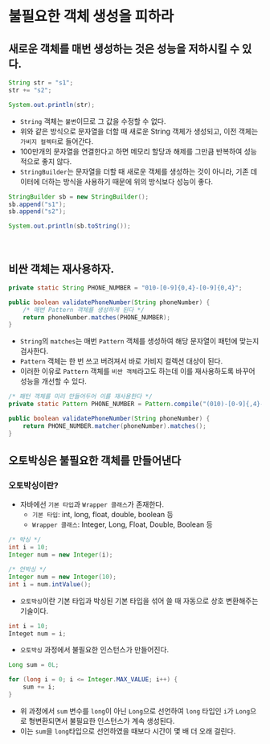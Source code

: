 # 불필요한 객체 생성을 피하라

## 새로운 객체를 매번 생성하는 것은 성능을 저하시킬 수 있다.
```java
String str = "s1";
str += "s2";

System.out.println(str);
```
* `String` 객체는 `불변`이므로 그 값을 수정할 수 없다.
* 위와 같은 방식으로 문자열을 더할 때 새로운 String 객체가 생성되고, 이전 객체는 `가비지 컬렉터`로 들어간다.
* 100만개의 문자열을 연결한다고 하면 메모리 할당과 해제를 그만큼 반복하여 성능적으로 좋지 않다.
* `StringBuilder`는 문자열을 더할 때 새로운 객체를 생성하는 것이 아니라, 기존 데이터에 더하는 방식을 사용하기 때문에 위의 방식보다 성능이 좋다.
```java
StringBuilder sb = new StringBuilder();
sb.append("s1");
sb.append("s2");

System.out.println(sb.toString());
```

<br>

## 비싼 객체는 재사용하자.
```java
private static String PHONE_NUMBER = "010-[0-9]{0,4}-[0-9]{0,4}";

public boolean validatePhoneNumber(String phoneNumber) {
    /* 매번 Pattern 객체를 생성하게 된다 */
    return phoneNumber.matches(PHONE_NUMBER);
}
```
* `String`의 `matches`는 매번 `Pattern` 객체를 생성하여 해당 문자열이 패턴에 맞는지 검사한다.
* `Pattern` 객체는 한 번 쓰고 버려져서 바로 가비지 컬렉션 대상이 된다.
* 이러한 이유로 `Pattern` 객체를 `비싼 객체`라고도 하는데 이를 재사용하도록 바꾸어 성능을 개선할 수 있다.
```java
/* 패턴 객체를 미리 만들어두어 이를 재사용한다 */
private static Pattern PHONE_NUMBER = Pattern.compile("(010)-[0-9]{,4}-[0-9]{,4}");

public boolean validatePhoneNumber(String phoneNumber) {
    return PHONE_NUMBER.matcher(phoneNumber).matches();
}
```

## 오토박싱은 불필요한 객체를 만들어낸다

### 오토박싱이란?
* 자바에선 `기본 타입`과 `Wrapper 클래스`가 존재한다.
  * `기본 타입`: int, long, float, double, boolean 등
  * `Wrapper 클래스`: Integer, Long, Float, Double, Boolean 등
```java
/* 박싱 */
int i = 10;
Integer num = new Integer(i);

/* 언박싱 */
Integer num = new Integer(10);
int i = num.intValue();
```
* `오토박싱`이란 기본 타입과 박싱된 기본 타입을 섞어 쓸 때 자동으로 상호 변환해주는 기술이다.
```java
int i = 10;
Integet num = i;
```

* `오토박싱` 과정에서 불필요한 인스턴스가 만들어진다.
```java
Long sum = 0L;

for (long i = 0; i <= Integer.MAX_VALUE; i++) {
    sum += i;    
}
```
* 위 과정에서 `sum` 변수를 `long`이 아닌 `Long`으로 선언하여 `long` 타입인 `i`가 `Long`으로 형변환되면서 불필요한 인스턴스가 계속 생성된다.
* 이는 `sum`을 `long`타입으로 선언하였을 때보다 시간이 몇 배 더 오래 걸린다.